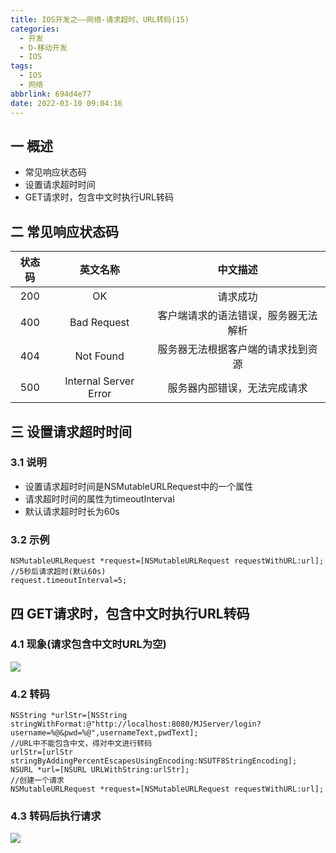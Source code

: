```yaml
---
title: IOS开发之——网络-请求超时、URL转码(15)
categories:
  - 开发
  - D-移动开发
  - IOS
tags:
  - IOS
  - 网络
abbrlink: 694d4e77
date: 2022-03-10 09:04:16
---
```

## 一 概述

* 常见响应状态码
* 设置请求超时时间
* GET请求时，包含中文时执行URL转码

<!--more-->

## 二 常见响应状态码

| 状态码 |       英文名称        |               中文描述               |
| :----: | :-------------------: | :----------------------------------: |
|  200   |          OK           |               请求成功               |
|  400   |      Bad Request      | 客户端请求的语法错误，服务器无法解析 |
|  404   |       Not Found       |  服务器无法根据客户端的请求找到资源  |
|  500   | Internal Server Error |     服务器内部错误，无法完成请求     |

## 三 设置请求超时时间

### 3.1 说明

* 设置请求超时时间是NSMutableURLRequest中的一个属性
* 请求超时时间的属性为timeoutInterval
* 默认请求超时时长为60s

### 3.2 示例

```
NSMutableURLRequest *request=[NSMutableURLRequest requestWithURL:url];
//5秒后请求超时(默认60s)
request.timeoutInterval=5;
```

## 四 GET请求时，包含中文时执行URL转码

### 4.1 现象(请求包含中文时URL为空)

![][1]

### 4.2 转码

```
NSString *urlStr=[NSString stringWithFormat:@"http://localhost:8080/MJServer/login?username=%@&pwd=%@",usernameText,pwdText];
//URL中不能包含中文，得对中文进行转码
urlStr=[urlStr stringByAddingPercentEscapesUsingEncoding:NSUTF8StringEncoding];
NSURL *url=[NSURL URLWithString:urlStr];
//创建一个请求
NSMutableURLRequest *request=[NSMutableURLRequest requestWithURL:url];
```

### 4.3 转码后执行请求
![][2]



[1]:https://jsd.onmicrosoft.cn/gh/PGzxc/CDN/blog-ios/ios-http-request-url-nil.png
[2]:https://jsd.onmicrosoft.cn/gh/PGzxc/CDN/blog-ios/ios-http-request-url-encoding.png